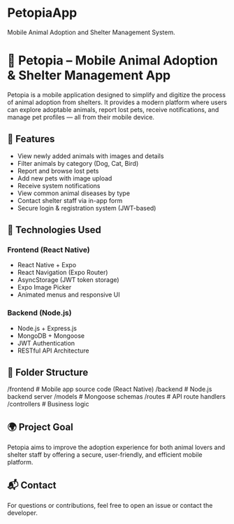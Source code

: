 # PetopiaApp
Mobile Animal Adoption and Shelter Management System.

# 🐾 Petopia – Mobile Animal Adoption & Shelter Management App

Petopia is a mobile application designed to simplify and digitize the process of animal adoption from shelters. It provides a modern platform where users can explore adoptable animals, report lost pets, receive notifications, and manage pet profiles — all from their mobile device.

## 📱 Features

- View newly added animals with images and details
- Filter animals by category (Dog, Cat, Bird)
- Report and browse lost pets
- Add new pets with image upload
- Receive system notifications
- View common animal diseases by type
- Contact shelter staff via in-app form
- Secure login & registration system (JWT-based)

## 🔧 Technologies Used

### Frontend (React Native)
- React Native + Expo
- React Navigation (Expo Router)
- AsyncStorage (JWT token storage)
- Expo Image Picker
- Animated menus and responsive UI

### Backend (Node.js)
- Node.js + Express.js
- MongoDB + Mongoose
- JWT Authentication
- RESTful API Architecture

## 📂 Folder Structure
/frontend # Mobile app source code (React Native)
/backend # Node.js backend server
/models # Mongoose schemas
/routes # API route handlers
/controllers # Business logic

## 🌍 Project Goal
Petopia aims to improve the adoption experience for both animal lovers and shelter staff by offering a secure, user-friendly, and efficient mobile platform.

## 📬 Contact
For questions or contributions, feel free to open an issue or contact the developer.
